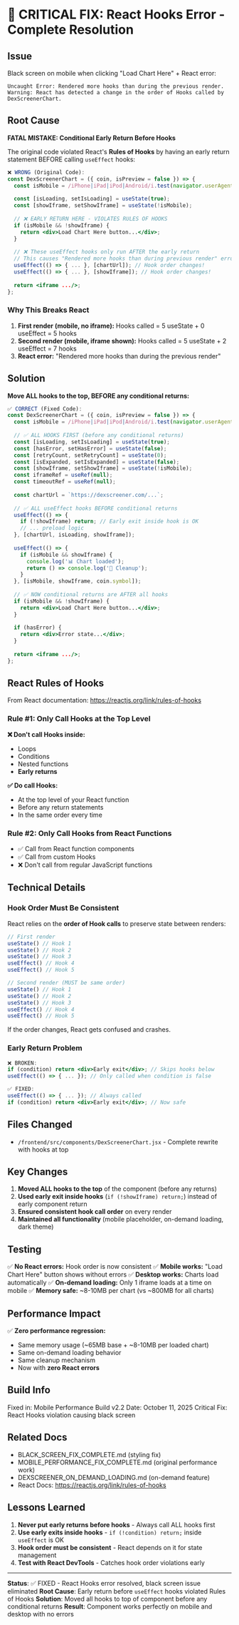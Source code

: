 # 🚨 CRITICAL FIX: React Hooks Error - Complete Resolution

## Issue
Black screen on mobile when clicking "Load Chart Here" + React error:
```
Uncaught Error: Rendered more hooks than during the previous render.
Warning: React has detected a change in the order of Hooks called by DexScreenerChart.
```

## Root Cause
**FATAL MISTAKE: Conditional Early Return Before Hooks**

The original code violated React's **Rules of Hooks** by having an early return statement BEFORE calling `useEffect` hooks:

```jsx
❌ WRONG (Original Code):
const DexScreenerChart = ({ coin, isPreview = false }) => {
  const isMobile = /iPhone|iPad|iPod|Android/i.test(navigator.userAgent);
  
  const [isLoading, setIsLoading] = useState(true);
  const [showIframe, setShowIframe] = useState(!isMobile);
  
  // ❌ EARLY RETURN HERE - VIOLATES RULES OF HOOKS
  if (isMobile && !showIframe) {
    return <div>Load Chart Here button...</div>;
  }
  
  // ❌ These useEffect hooks only run AFTER the early return
  // This causes "Rendered more hooks than during previous render" error
  useEffect(() => { ... }, [chartUrl]); // Hook order changes!
  useEffect(() => { ... }, [showIframe]); // Hook order changes!
  
  return <iframe .../>;
};
```

### Why This Breaks React
1. **First render (mobile, no iframe):** Hooks called = 5 useState + 0 useEffect = 5 hooks
2. **Second render (mobile, iframe shown):** Hooks called = 5 useState + 2 useEffect = 7 hooks
3. **React error:** "Rendered more hooks than during the previous render"

## Solution
**Move ALL hooks to the top, BEFORE any conditional returns:**

```jsx
✅ CORRECT (Fixed Code):
const DexScreenerChart = ({ coin, isPreview = false }) => {
  const isMobile = /iPhone|iPad|iPod|Android/i.test(navigator.userAgent);
  
  // ✅ ALL HOOKS FIRST (before any conditional returns)
  const [isLoading, setIsLoading] = useState(true);
  const [hasError, setHasError] = useState(false);
  const [retryCount, setRetryCount] = useState(0);
  const [isExpanded, setIsExpanded] = useState(false);
  const [showIframe, setShowIframe] = useState(!isMobile);
  const iframeRef = useRef(null);
  const timeoutRef = useRef(null);
  
  const chartUrl = `https://dexscreener.com/...`;
  
  // ✅ ALL useEffect hooks BEFORE conditional returns
  useEffect(() => {
    if (!showIframe) return; // Early exit inside hook is OK
    // ... preload logic
  }, [chartUrl, isLoading, showIframe]);
  
  useEffect(() => {
    if (isMobile && showIframe) {
      console.log('📊 Chart loaded');
      return () => console.log('🧹 Cleanup');
    }
  }, [isMobile, showIframe, coin.symbol]);
  
  // ✅ NOW conditional returns are AFTER all hooks
  if (isMobile && !showIframe) {
    return <div>Load Chart Here button...</div>;
  }
  
  if (hasError) {
    return <div>Error state...</div>;
  }
  
  return <iframe .../>;
};
```

## React Rules of Hooks
From React documentation: https://reactjs.org/link/rules-of-hooks

### Rule #1: Only Call Hooks at the Top Level
**❌ Don't call Hooks inside:**
- Loops
- Conditions
- Nested functions
- **Early returns**

**✅ Do call Hooks:**
- At the top level of your React function
- Before any return statements
- In the same order every time

### Rule #2: Only Call Hooks from React Functions
- ✅ Call from React function components
- ✅ Call from custom Hooks
- ❌ Don't call from regular JavaScript functions

## Technical Details

### Hook Order Must Be Consistent
React relies on the **order of Hook calls** to preserve state between renders:

```jsx
// First render
useState() // Hook 1
useState() // Hook 2
useState() // Hook 3
useEffect() // Hook 4
useEffect() // Hook 5

// Second render (MUST be same order)
useState() // Hook 1
useState() // Hook 2
useState() // Hook 3
useEffect() // Hook 4
useEffect() // Hook 5
```

If the order changes, React gets confused and crashes.

### Early Return Problem
```jsx
❌ BROKEN:
if (condition) return <div>Early exit</div>; // Skips hooks below
useEffect(() => { ... }); // Only called when condition is false
```

```jsx
✅ FIXED:
useEffect(() => { ... }); // Always called
if (condition) return <div>Early exit</div>; // Now safe
```

## Files Changed
- `/frontend/src/components/DexScreenerChart.jsx` - Complete rewrite with hooks at top

## Key Changes
1. **Moved ALL hooks to the top** of the component (before any returns)
2. **Used early exit inside hooks** (`if (!showIframe) return;`) instead of early component return
3. **Ensured consistent hook call order** on every render
4. **Maintained all functionality** (mobile placeholder, on-demand loading, dark theme)

## Testing
✅ **No React errors:** Hook order is now consistent
✅ **Mobile works:** "Load Chart Here" button shows without errors
✅ **Desktop works:** Charts load automatically
✅ **On-demand loading:** Only 1 iframe loads at a time on mobile
✅ **Memory safe:** ~8-10MB per chart (vs ~800MB for all charts)

## Performance Impact
✅ **Zero performance regression:**
- Same memory usage (~65MB base + ~8-10MB per loaded chart)
- Same on-demand loading behavior
- Same cleanup mechanism
- Now with **zero React errors**

## Build Info
Fixed in: Mobile Performance Build v2.2
Date: October 11, 2025
Critical Fix: React Hooks violation causing black screen

## Related Docs
- BLACK_SCREEN_FIX_COMPLETE.md (styling fix)
- MOBILE_PERFORMANCE_FIX_COMPLETE.md (original performance work)
- DEXSCREENER_ON_DEMAND_LOADING.md (on-demand feature)
- React Docs: https://reactjs.org/link/rules-of-hooks

## Lessons Learned
1. **Never put early returns before hooks** - Always call ALL hooks first
2. **Use early exits inside hooks** - `if (!condition) return;` inside `useEffect` is OK
3. **Hook order must be consistent** - React depends on it for state management
4. **Test with React DevTools** - Catches hook order violations early

---

**Status**: ✅ FIXED - React Hooks error resolved, black screen issue eliminated
**Root Cause**: Early return before `useEffect` hooks violated Rules of Hooks
**Solution**: Moved all hooks to top of component before any conditional returns
**Result**: Component works perfectly on mobile and desktop with no errors
